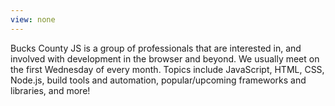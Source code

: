 ```yaml
---
view: none
---
```


Bucks County JS is a group of professionals that are interested in, and
involved with development in the browser and beyond. We usually meet on the
first Wednesday of every month. Topics include JavaScript, HTML, CSS, Node.js,
build tools and automation, popular/upcoming frameworks and libraries, and
more!
